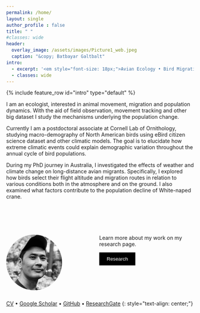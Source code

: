 ```yaml
---
permalink: /home/
layout: single
author_profile : false
title: " "
#classes: wide
header:
  overlay_image: /assets/images/Picture1_web.jpeg
  caption: "&copy; Batbayar Galtbalt"
intro: 
  - excerpt: '<em style="font-size: 18px;">Avian Ecology • Bird Migration • Population Dynamics • Quantitative Ecology</em>'
  - classes: wide
---
```

{% include feature_row id="intro" type="default"  %}

<!-- &nbsp; -->

I am an ecologist, interested in animal movement, migration and population dynamics. With the aid 
of field observation, movement tracking and other big dataset I study the mechanisms 
underlying the population change.

Currently I am a postdoctoral associate at Cornell Lab of Ornithology, studying macro-demography 
of North American birds using eBird citizen science dataset and other climatic models. The goal 
is to elucidate how extreme climatic events could explain demographic variation throughout the 
annual cycle of bird populations. 

During my PhD journey in Australia, I investigated the effects of weather and climate change on 
long-distance avian migrants. Specifically, I explored how birds select their flight altitude and 
migration routes in relation to various conditions both in the atmosphere and on the ground. I 
also examined what factors contribute to the population decline of White-naped crane.


<div style="height: 60px; margin-bottom: 20px;"></div>

<div style="float: left; margin-right: 100px;">
  <img src="/assets/images/bio-photo.png" alt="bio" style="width: 150px; height: 150px; border-radius: 50%;">
</div>




Learn more about my work on my research page.

[<button style="padding: 10px 20px; background-color: black; color: white; text-decoration: none; border: none; border-radius: 0px;">Research</button>](/research/)

<div style="height: 60px; margin-bottom: 20px;"></div>


[CV](#) • [Google Scholar](https://scholar.google.com.au/citations?user=lyXjumMAAAAJ&hl=en) • [GitHub](https://github.com/bgaltbalt) • [ResearchGate](https://www.researchgate.net/profile/Batbayar-Galtbalt)
{: style="text-align: center;"}

